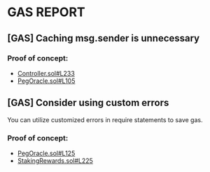 # GAS REPORT

## [GAS] Caching msg.sender is unnecessary


### Proof of concept:
- [Controller.sol#L233](https://github.com/code-423n4/2022-09-y2k-finance/tree/main/src/Controller.sol#L233)
- [PegOracle.sol#L105](https://github.com/code-423n4/2022-09-y2k-finance/tree/main/src/oracles/PegOracle.sol#L105)

## [GAS] Consider using custom errors
You can utilize customized errors in require statements to save gas.

### Proof of concept:
- [PegOracle.sol#L125](https://github.com/code-423n4/2022-09-y2k-finance/tree/main/src/oracles/PegOracle.sol#L125)
- [StakingRewards.sol#L225](https://github.com/code-423n4/2022-09-y2k-finance/tree/main/src/rewards/StakingRewards.sol#L225)
